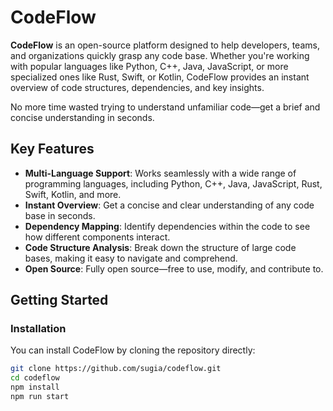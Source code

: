 # CodeFlow

**CodeFlow** is an open-source platform designed to help developers, teams, and organizations quickly grasp any code base. Whether you're working with popular languages like Python, C++, Java, JavaScript, or more specialized ones like Rust, Swift, or Kotlin, CodeFlow provides an instant overview of code structures, dependencies, and key insights.

No more time wasted trying to understand unfamiliar code—get a brief and concise understanding in seconds.

## Key Features

- **Multi-Language Support**: Works seamlessly with a wide range of programming languages, including Python, C++, Java, JavaScript, Rust, Swift, Kotlin, and more.
- **Instant Overview**: Get a concise and clear understanding of any code base in seconds.
- **Dependency Mapping**: Identify dependencies within the code to see how different components interact.
- **Code Structure Analysis**: Break down the structure of large code bases, making it easy to navigate and comprehend.
- **Open Source**: Fully open source—free to use, modify, and contribute to.

## Getting Started

### Installation

You can install CodeFlow by cloning the repository directly:

```bash
git clone https://github.com/sugia/codeflow.git
cd codeflow
npm install
npm run start
```
